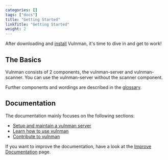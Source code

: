 ```yaml
---
categories: []
tags: ["docs"] 
title: "Getting Started"
linkTitle: "Getting Started"
weight: 2
---
```



After downloading and [install](/docs/Getting%20started/install-vulnman-server)
Vulnman, it's time to dive in and get to work!

## The Basics
Vulnman consists of 2 components, the vulnman-server and vulnman-scanner.
You can use the vulnman-server without the scanner component.

Further components and wordings are described in the [glossary](/docs/glossary/).


## Documentation
The documentation mainly focuses on the following sections:

- [Setup and maintain a vulnman server](/docs/getting-started/install-vulnman-server/)
- [Learn how to use vulnman](/docs/user-guide/)
- [Contribute to vulnman](/docs/contribution-guidelines/)


If you want to improve the documentation, have a look at the [Improve Documentation](/docs/contribution-guidelines/how-to-edit-the-documentation/) page.